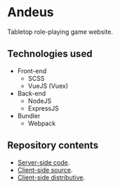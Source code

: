 # Andeus
Tabletop role-playing game website.

## Technologies used
  * Front-end
    * SCSS
    * VueJS (Vuex)
  * Back-end
    * NodeJS
    * ExpressJS
  * Bundler
    * Webpack

## Repository contents
  * [Server-side code](https://github.com/Eilhard/andeus/tree/master/server "Server-side").
  * [Client-side source](https://github.com/Eilhard/andeus/tree/master/src "Client-side").
  * [Client-side distributive](https://github.com/Eilhard/andeus/tree/master/public "Client-side").
